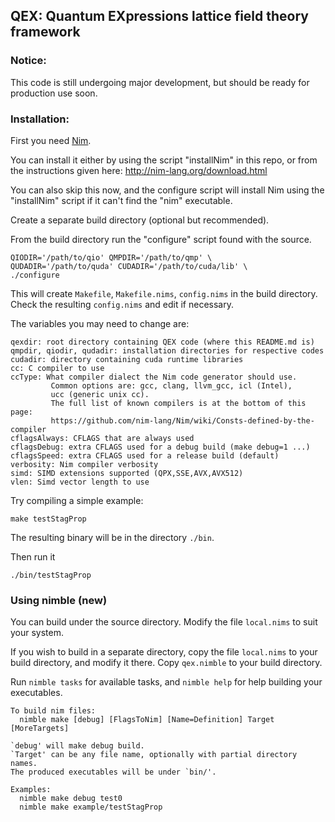 ## QEX: Quantum EXpressions lattice field theory framework

### Notice:

This code is still undergoing major development, but should be ready for
production use soon.

### Installation:

First you need [Nim](https://nim-lang.org).

You can install it either by using the script "installNim"
in this repo, or from the instructions given here:
http://nim-lang.org/download.html

You can also skip this now, and the configure script will install Nim
using the "installNim" script if it can't find the "nim" executable.

Create a separate build directory (optional but recommended).

From the build directory run the "configure" script found with the source.

```
QIODIR='/path/to/qio' QMPDIR='/path/to/qmp' \
QUDADIR='/path/to/quda' CUDADIR='/path/to/cuda/lib' \
./configure
```

This will create `Makefile`, `Makefile.nims`, `config.nims` in the build directory.
Check the resulting `config.nims` and edit if necessary.

The variables you may need to change are:

```
qexdir: root directory containing QEX code (where this README.md is)
qmpdir, qiodir, qudadir: installation directories for respective codes
cudadir: directory containing cuda runtime libraries
cc: C compiler to use
ccType: What compiler dialect the Nim code generator should use.
         Common options are: gcc, clang, llvm_gcc, icl (Intel),
         ucc (generic unix cc).
         The full list of known compilers is at the bottom of this page:
         https://github.com/nim-lang/Nim/wiki/Consts-defined-by-the-compiler
cflagsAlways: CFLAGS that are always used
cflagsDebug: extra CFLAGS used for a debug build (make debug=1 ...)
cflagsSpeed: extra CFLAGS used for a release build (default)
verbosity: Nim compiler verbosity
simd: SIMD extensions supported (QPX,SSE,AVX,AVX512)
vlen: Simd vector length to use
```

Try compiling a simple example:
```
make testStagProp
```
The resulting binary will be in the directory `./bin`.

Then run it
```
./bin/testStagProp
```

### Using nimble (new)

You can build under the source directory.  Modify the file
`local.nims` to suit your system.

If you wish to build in a separate directory, copy the file
`local.nims` to your build directory, and modify it there.  Copy
`qex.nimble` to your build directory.

Run `nimble tasks` for available tasks, and `nimble help` for
help building your executables.

```
To build nim files:
  nimble make [debug] [FlagsToNim] [Name=Definition] Target [MoreTargets]

`debug' will make debug build.
`Target' can be any file name, optionally with partial directory names.
The produced executables will be under `bin/'.

Examples:
  nimble make debug test0
  nimble make example/testStagProp
```
